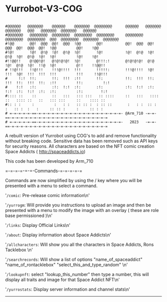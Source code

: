 # Yurrobot-V3-COG

```

#@@@@@@   @@@@@@@    @@@@@@    @@@@@@@  @@@@@@@@      @@@@@@   @@@@@@@   @@@@@@@   @@@   @@@@@@@  @@@@@@@   @@@@@@
#@@@@@@@   @@@@@@@@  @@@@@@@@  @@@@@@@@  @@@@@@@@     @@@@@@@@  @@@@@@@@  @@@@@@@@  @@@  @@@@@@@@  @@@@@@@  @@@@@@@
#!@@       @@!  @@@  @@!  @@@  !@@       @@!          @@!  @@@  @@!  @@@  @@!  @@@  @@!  !@@         @@!    !@@
#!@!       !@!  @!@  !@!  @!@  !@!       !@!          !@!  @!@  !@!  @!@  !@!  @!@  !@!  !@!         !@!    !@!
#!!@@!!    @!@@!@!   @!@!@!@!  !@!       @!!!:!       @!@!@!@!  @!@  !@!  @!@  !@!  !!@  !@!         @!!    !!@@!!
# !!@!!!   !!@!!!    !!!@!!!!  !!!       !!!!!:       !!!@!!!!  !@!  !!!  !@!  !!!  !!!  !!!         !!!     !!@!!!
#     !:!  !!:       !!:  !!!  :!!       !!:          !!:  !!!  !!:  !!!  !!:  !!!  !!:  :!!         !!:         !:!
#    !:!   :!:       :!:  !:!  :!:       :!:          :!:  !:!  :!:  !:!  :!:  !:!  :!:  :!:         :!:        !:!
#:::: ::    ::       ::   :::   ::: :::   :: ::::     ::   :::   :::: ::   :::: ::   ::   ::: :::     ::    :::: ::
#:: : :     :         :   : :   :: :: :  : :: ::       :   : :  :: :  :   :: :  :   :     :: :: :     :     :: : :
# =-=-=-=-=-==-=-=-=-=-=-=-=-=-=-=-=-=-=-=-=-=-=-=-=- @Arm_710 -=-=-==-=-=-=-=-=-=-=-=-=-=-=-=-=-=-=-=-=-=-=-=-=-=
# =-=-=-=-=-==-=-=-=-=-=-=-=-=-=-=-=-=-=-=-=-=-=-=-=-   2023   -=-=-==-=-=-=-=-=-=-=-=-=-=-=-=-=-=-=-=-=-=-=-=-=-=

```

A rebuilt version of Yurrobot using COG's to add and remove functionality without breaking code.
Sensitive data has been removed such as API keys for security reasons.
All characters are based on the NFT comic creation Space Addicts ( http://spaceaddicts.io)

This code has been developed by Arm_710

=-=-=-=-=-=-Commands-=-=-=-=-=

Commands are now simplified by using the / key where you will be presented with a menu to select a command.

   
   '`/comic`: Pre-release comic information\n'
   
   '`/yurrogm`: Will provide you instructions to upload an image and then be presented with a menu to modify the image with an overlay ( these are role base permissioned )\n'
   
   '`/links`: Display Official Links\n'
   
   '`/about`: Display information about Space Addicts\n'
   
   '`/allcharacters`: Will show you all the characters in Space Addicts, Rons Tacklebox \n'

   '`/searchrecords`: Will show a list of options "name_of_spaceaddict" "name_of_rontacklebox" "select_this_and_type_random" \n'

   '`/lookupnft`: select "lookup_this_number" then type a number, this will display all traits and image for that Space Addict NFT\n'

   '`/yurrostats`: Display server information and channel stats\n'
   

---
